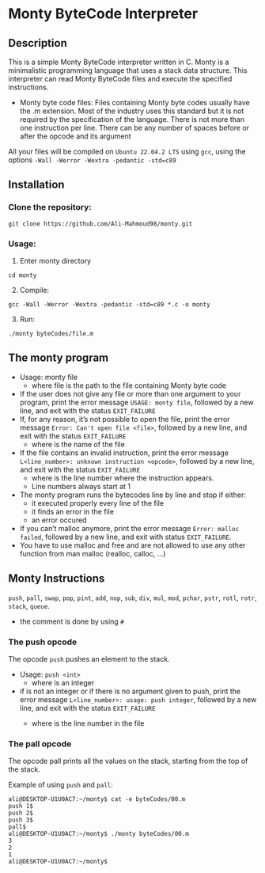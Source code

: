 # Monty ByteCode Interpreter
## Description
This is a simple Monty ByteCode interpreter written in C. Monty is a minimalistic programming language that uses a stack data structure. This interpreter can read Monty ByteCode files and execute the specified instructions.

* Monty byte code files:
Files containing Monty byte codes usually have the .m extension. Most of the industry uses this standard but it is not required by the specification of the language. There is not more than one instruction per line. There can be any number of spaces before or after the opcode and its argument

All your files will be compiled on `Ubuntu 22.04.2 LTS` using `gcc`, using the options `-Wall -Werror -Wextra -pedantic -std=c89`

## Installation
### Clone the repository:
```
git clone https://github.com/Ali-Mahmoud98/monty.git
```
### Usage:
1. Enter monty directory
```
cd monty
```
2. Compile:
```
gcc -Wall -Werror -Wextra -pedantic -std=c89 *.c -o monty
```
3. Run:
```
./monty byteCodes/file.m
```

## The monty program
* Usage: monty file
    * where file is the path to the file containing Monty byte code
* If the user does not give any file or more than one argument to your program, print the error message `USAGE: monty file`, followed by a new line, and exit with the status `EXIT_FAILURE`
* If, for any reason, it’s not possible to open the file, print the error message `Error: Can't open file <file>`, followed by a new line, and exit with the status `EXIT_FAILURE`
    * where <file> is the name of the file
* If the file contains an invalid instruction, print the error message `L<line_number>: unknown instruction <opcode>`, followed by a new line, and exit with the status `EXIT_FAILURE`
    * where is the line number where the instruction appears.
    * Line numbers always start at 1
* The monty program runs the bytecodes line by line and stop if either:
    * it executed properly every line of the file
    * it finds an error in the file
    * an error occured
* If you can’t malloc anymore, print the error message `Error: malloc failed`, followed by a new line, and exit with status `EXIT_FAILURE`.
* You have to use malloc and free and are not allowed to use any other function from man malloc (realloc, calloc, …)

## Monty Instructions
`push`, `pall`, `swap`, `pop`, `pint`, `add`, `nop`, `sub`, `div`, `mul`, `mod`, `pchar`, `pstr`, `rotl`, `rotr`, `stack`, `queue`.
* the comment is done by using `#`
### The push opcode
The opcode `push` pushes an element to the stack.
* Usage: `push <int>`
    * where <int> is an integer
* if <int> is not an integer or if there is no argument given to push, print the error message `L<line_number>: usage: push integer`, followed by a new line, and exit with the status `EXIT_FAILURE`
    * where is the line number in the file
### The pall opcode
The opcode pall prints all the values on the stack, starting from the top of the stack.

Example of using `push` and `pall`:
```
ali@DESKTOP-U1U0AC7:~/monty$ cat -e byteCodes/00.m
push 1$
push 2$
push 3$
pall$
ali@DESKTOP-U1U0AC7:~/monty$ ./monty byteCodes/00.m
3
2
1
ali@DESKTOP-U1U0AC7:~/monty$
```
